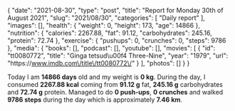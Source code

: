 {
    "date": "2021-08-30",
    "type": "post",
    "title": "Report for Monday 30th of August 2021",
    "slug": "2021\/08\/30",
    "categories": [
        "Daily report"
    ],
    "images": [],
    "health": {
        "weight": 0,
        "height": 173,
        "age": 14866
    },
    "nutrition": {
        "calories": 2267.88,
        "fat": 91.12,
        "carbohydrates": 245.16,
        "protein": 72.74
    },
    "exercise": {
        "pushups": 0,
        "crunches": 0,
        "steps": 9786
    },
    "media": {
        "books": [],
        "podcast": [],
        "youtube": [],
        "movies": [
            {
                "id": "tt0080772",
                "title": "Ginga tetsud\u00f4 Three-Nine",
                "year": "1979",
                "url": "https:\/\/www.imdb.com\/title\/tt0080772\/"
            }
        ],
        "photos": []
    }
}

Today I am <strong>14866 days</strong> old and my weight is <strong>0 kg</strong>. During the day, I consumed <strong>2267.88 kcal</strong> coming from <strong>91.12 g</strong> fat, <strong>245.16 g</strong> carbohydrates and <strong>72.74 g</strong> protein. Managed to do <strong>0 push-ups</strong>, <strong>0 crunches</strong> and walked <strong>9786 steps</strong> during the day which is approximately <strong>7.46 km</strong>.